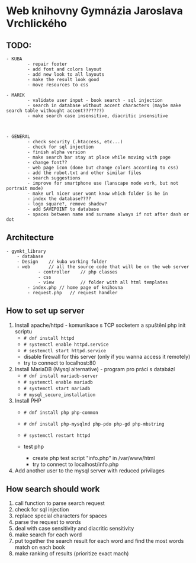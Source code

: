 # Web knihovny Gymnázia Jaroslava Vrchlického

## TODO:
```
- KUBA
        - repair footer
        - add font and colors layout
        - add new look to all layouts
        - make the result look good 
        - move resources to css

- MAREK
    	- validate user input - book search - sql injection
        - search in database without accent characters (maybe make search table withought accent???????)
        - make search case insensitive, diacritic insensitive



- GENERAL
    	- check security (.htaccess, etc...)
        - check for sql injection
        - finish alpha version
        - make search bar stay at place while moving with page
        - change font??
        - web page icon (done but change colors according to css)
        - add the robot.txt and other similar files
        - search suggestions
        - improve for smartphone use (lanscape mode work, but not portrait mode)
        - make url nicer user wont know which folder is he in
        - index the database????
        - logo square?, remove shadow?
        - add SAVEPOINT to database 
        - spaces between name and surname always if not after dash or dot
```

## Architecture
```
- gymkt_library
	- database
	- Design	// kuba working folder
	- web		// all the source code that will be on the web server
        	- controller    // php classes
        	- css
        	- view          // folder with all html templates
		- index.php	// home page of knihovna
		- request.php	// request handler
```

## How to set up server
1. Install apache/httpd - komunikace s TCP socketem a spuštění php init scriptu
	- `# dnf install httpd`
	- `# systemctl enable httpd.service`
	- `# sestemctl start httpd.service`
	- disable firewall for this server (only if you wanna access it remotely)
	- try to connect to localhost:80
2. Install MariaDB (Mysql alternative) - program pro práci s databází
	- `# dnf install mariadb-server`
	- `# systemctl enable mariadb`
	- `# systemctl start mariadb`
	- `# mysql_secure_installation`
3. Install PHP
	- `# dnf install php php-common`
	- `# dnf install php-mysqlnd php-pdo php-gd php-mbstring`

	- `# systemctl restart httpd`
	- test php
		- create php test script "info.php" in /var/www/html
		- try to connect to localhost/info.php
4. Add another user to the mysql server with reduced privilages


## How search should work
1. call function to parse search request
2. check for sql injection
3. replace special characters for spaces
4. parse the request to words
5. deal with case sensitivity and diacritic sensitivity
6. make search for each word
7. put together the search result for each word and find the most words match on each book
8. make ranking of results (prioritize exact mach)
     
